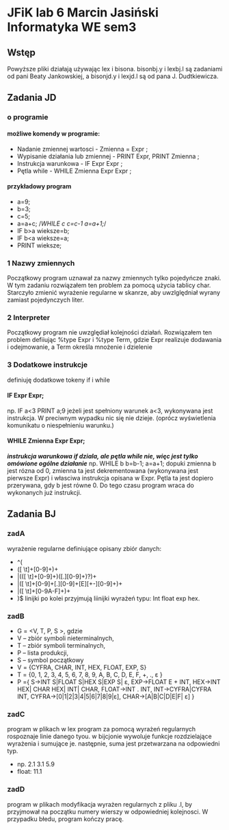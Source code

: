 # JFiK lab 6          Marcin Jasiński          Informatyka WE        sem3
## Wstęp
Powyższe pliki działają używając lex i bisona.
bisonbj.y i lexbj.l są zadaniami od pani Beaty Jankowskiej, a bisonjd.y i lexjd.l są od pana J. Dudtkiewicza. 

## Zadania JD
### o programie
#### możliwe komendy w programie:
- Nadanie zmiennej wartosci - Zmienna = Expr ;
- Wypisanie działania lub zmiennej - PRINT Expr, PRINT Zmienna ;
- Instrukcja warunkowa - IF Expr Expr ;
- Pętla while - WHILE Zmienna Expr Expr ;
#### przykładowy program
- a=9;
- b=3;
- c=5;
- a=a+c; /*WHILE c c=c-1 a=a+1;*/
- IF b>a wieksze=b;
- IF b<a wieksze=a;
- PRINT wieksze;


### 1 Nazwy zmiennych
Początkowy program uznawał za nazwy zmiennych tylko pojedyńcze znaki. W tym zadaniu rozwiązałem ten problem za pomocą użycia tablicy char. Starczyło zmienić wyrażenie regularne w skanrze, aby uwzlględniał wyrany zamiast pojedynczych liter.

### 2 Interpreter
Początkowy program nie uwzględiał kolejności działań. Rozwiązałem ten problem defiiując %type <iValue> Expr i %type <iValue> Term, gdzie Expr realizuje dodawania i odejmowanie, a Term określa mnożenie i dzielenie

### 3 Dodatkowe instrukcje
definiuję dodatkowe tokeny if i while
#### IF Expr Expr;
np. IF a<3 PRINT a;9
jeżeli jest spełniony warunek a<3, wykonywana jest instrukcja. W preciwnym wypadku nic się nie dzieje. (oprócz wyświetlenia komunikatu o niespełnieniu warunku.)
#### WHILE Zmienna Expr Expr;
***instrukcja warunkowa if dziala, ale pętla while nie, więc jest tylko omówione ogólne działanie***
np. WHILE b b=b-1; a=a+1;
dopuki zmienna b jest rózna od 0, zmienna ta jest dekrementowana (wykonywana jest pierwsze Expr) i własciwa instrukcja opisana w Expr. Pętla ta jest dopiero przerywana, gdy b jest równe 0. Do tego czasu program wraca do wykonanych już instrukcji.

## Zadania BJ
### zadA
wyrażenie regularne definiujące opisany zbiór danych:
- ^(
- ([ \t]+[0-9]+)+
- |(([ \t]+[0-9]+)([.][0-9]+)?)+
- |([ \t]+[0-9]+[.][0-9]+[E][+-][0-9]+)+
- |([ \t]+[0-9A-F]+)+
- )$
linijki po kolei przyjmują liinijki wyrażeń typu: Int float exp hex.

### zadB
- G = <V, T, P, S >, gdzie
- V – zbiór symboli nieterminalnych, 
- T – zbiór symboli terminalnych, 
- P – lista produkcji,
- S – symbol początkowy
- V = {CYFRA, CHAR, INT, HEX, FLOAT, EXP, S}
- T = {0, 1, 2, 3, 4, 5, 6, 7, 8, 9, A, B, C, D, E, F, +, ., ε }
- P ={
S->INT S|FLOAT S|HEX S|EXP S| ɛ,
EXP->FLOAT E + INT,
HEX->INT HEX| CHAR HEX| INT| CHAR,
FLOAT->INT . INT,
INT->CYFRA|CYFRA INT,
CYFRA->[0|1|2|3|4|5|6|7|8|9|ɛ],
CHAR->[A|B|C|D|E|F| ε]
}

### zadC
program w plikach
w lex program za pomocą wyrażeń regularnych rospoznaje linie danego tyou. w bijcjonie wywoluje funkcje rozdzielające wyrażenia i sumujące je. następnie, suma jest przetwarzana na odpowiedni typ.
- np. 2.1 3.1      5.9
- float: 11.1
### zadD
program w plikach
modyfikacja wyrażen regularnych z pliku .l, by przyjmował na początku numery wierszy w odpowiedniej kolejnosci. W przypadku błedu, program kończy pracę.
